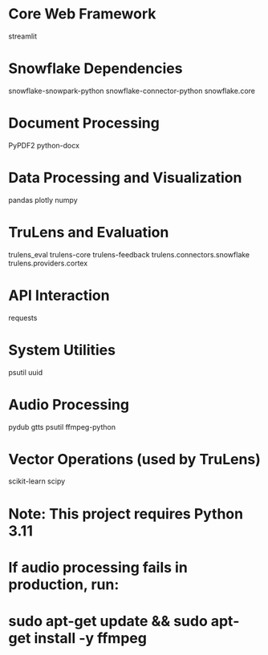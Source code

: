 # Core Web Framework
streamlit

# Snowflake Dependencies
snowflake-snowpark-python
snowflake-connector-python
snowflake.core

# Document Processing
PyPDF2
python-docx

# Data Processing and Visualization
pandas
plotly
numpy

# TruLens and Evaluation
trulens_eval
trulens-core
trulens-feedback
trulens.connectors.snowflake
trulens.providers.cortex

# API Interaction
requests

# System Utilities
psutil
uuid

# Audio Processing
pydub
gtts
psutil
ffmpeg-python


# Vector Operations (used by TruLens)
scikit-learn
scipy

# Note: This project requires Python 3.11

# If audio processing fails in production, run:
# sudo apt-get update && sudo apt-get install -y ffmpeg
